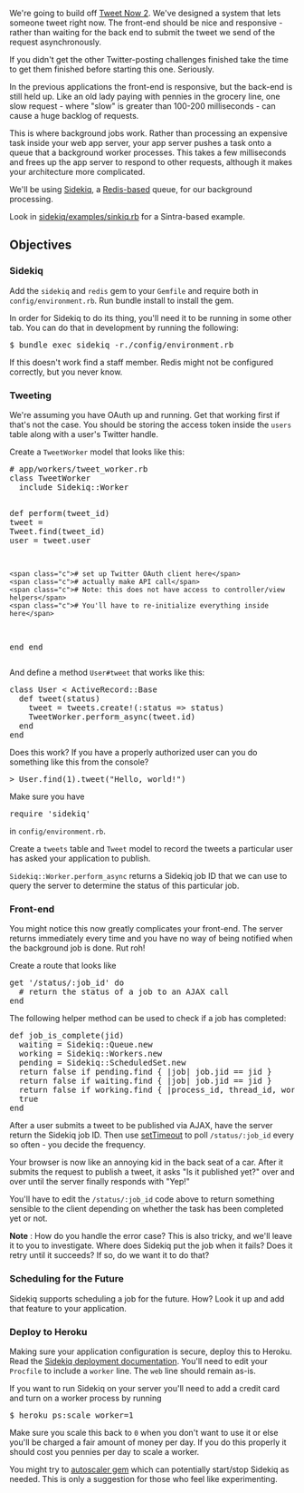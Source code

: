 <div class="container">
<div id="challenge" class="row">
<div class="col-sm-8">
<div class="row">
<div class="col-sm-12">
<div class="tab-content">
<div id="body" class="tab-pane fade in active">

We're going to build off <a href="http://learn.codedivision.my/challenges/140">Tweet Now 2</a>. We've designed a system that lets someone tweet right now. The front-end should be nice and responsive - rather than waiting for the back end to submit the tweet we send of the request asynchronously.

If you didn't get the other Twitter-posting challenges finished take the time to get them finished before starting this one. Seriously.

In the previous applications the front-end is responsive, but the back-end is still held up. Like an old lady paying with pennies in the grocery line, one slow request - where "slow" is greater than 100-200 milliseconds - can cause a huge backlog of requests.

This is where background jobs work. Rather than processing an expensive task inside your web app server, your app server pushes a task onto a queue that a background worker processes. This takes a few milliseconds and frees up the app server to respond to other requests, although it makes your architecture more complicated.

We'll be using <a href="https://github.com/mperham/sidekiq">Sidekiq</a>, a <a href="http://en.wikipedia.org/wiki/Redis">Redis-based</a> queue, for our background processing.

Look in <a href="https://github.com/mperham/sidekiq/blob/master/examples/sinkiq.rb">sidekiq/examples/sinkiq.rb</a> for a Sintra-based example.
<h2>Objectives</h2>
<h3>Sidekiq</h3>
Add the <code>sidekiq</code> and <code>redis</code> gem to your <code>Gemfile</code> and require both in <code>config/environment.rb</code>. Run bundle install to install the gem.

In order for Sidekiq to do its thing, you'll need it to be running in some other tab. You can do that in development by running the following:
<div class="highlight">
<pre><span class="nv">$ </span>bundle <span class="nb">exec </span>sidekiq -r./config/environment.rb
</pre>
</div>
If this doesn't work find a staff member. Redis might not be configured correctly, but you never know.
<h3>Tweeting</h3>
We're assuming you have OAuth up and running. Get that working first if that's not the case. You should be storing the access token inside the <code>users</code> table along with a user's Twitter handle.

Create a <code>TweetWorker</code> model that looks like this:
<div class="highlight">
<pre><span class="c"># app/workers/tweet_worker.rb</span>
class TweetWorker
  include Sidekiq::Worker

  def perform<span class="o">(</span>tweet_id<span class="o">)</span>
    <span class="nv">tweet</span> <span class="o">=</span> Tweet.find<span class="o">(</span>tweet_id<span class="o">)</span>
    <span class="nv">user</span> <span class="o">=</span> tweet.user

    <span class="c"># set up Twitter OAuth client here</span>
    <span class="c"># actually make API call</span>
    <span class="c"># Note: this does not have access to controller/view helpers</span>
    <span class="c"># You'll have to re-initialize everything inside here</span>
  end
end
</pre>
</div>
And define a method <code>User#tweet</code> that works like this:
<div class="highlight">
<pre>class User &lt; ActiveRecord::Base
  def tweet<span class="o">(</span>status<span class="o">)</span>
    <span class="nv">tweet</span> <span class="o">=</span> tweets.create!<span class="o">(</span>:status <span class="o">=</span>&gt; status<span class="o">)</span>
    TweetWorker.perform_async<span class="o">(</span>tweet.id<span class="o">)</span>
  end
end
</pre>
</div>
Does this work? If you have a properly authorized user can you do something like this from the console?
<div class="highlight">
<pre>&gt; User.find<span class="o">(</span>1<span class="o">)</span>.tweet<span class="o">(</span><span class="s2">"Hello, world!"</span><span class="o">)</span>
</pre>
</div>
Make sure you have
<div class="highlight">
<pre>require <span class="s1">'sidekiq'</span>
</pre>
</div>
in <code>config/environment.rb</code>.

Create a <code>tweets</code> table and <code>Tweet</code> model to record the tweets a particular user has asked your application to publish.

<code>Sidekiq::Worker.perform_async</code> returns a Sidekiq job ID that we can use to query the server to determine the status of this particular job.
<h3>Front-end</h3>
You might notice this now greatly complicates your front-end. The server returns immediately every time and you have no way of being notified when the background job is done. Rut roh!

Create a route that looks like
<div class="highlight">
<pre>get <span class="s1">'/status/:job_id'</span> <span class="k">do</span>
  <span class="c"># return the status of a job to an AJAX call</span>
end
</pre>
</div>
The following helper method can be used to check if a job has completed:
<div class="highlight">
<pre>def job_is_complete<span class="o">(</span>jid<span class="o">)</span>
  <span class="nv">waiting</span> <span class="o">=</span> Sidekiq::Queue.new
  <span class="nv">working</span> <span class="o">=</span> Sidekiq::Workers.new
  <span class="nv">pending</span> <span class="o">=</span> Sidekiq::ScheduledSet.new
  <span class="k">return </span><span class="nb">false </span><span class="k">if </span>pending.find <span class="o">{</span> |job| job.jid <span class="o">==</span> jid <span class="o">}</span>
  <span class="k">return </span><span class="nb">false </span><span class="k">if </span>waiting.find <span class="o">{</span> |job| job.jid <span class="o">==</span> jid <span class="o">}</span>
  <span class="k">return </span><span class="nb">false </span><span class="k">if </span>working.find <span class="o">{</span> |process_id, thread_id, work| work<span class="o">[</span><span class="s2">"payload"</span><span class="o">][</span><span class="s2">"jid"</span><span class="o">]</span> <span class="o">==</span> jid <span class="o">}</span>
  <span class="nb">true</span>
end
</pre>
</div>
After a user submits a tweet to be published via AJAX, have the server return the Sidekiq job ID. Then use <a href="http://stackoverflow.com/questions/10312963/javascript-settimeout">setTimeout</a> to poll <code>/status/:job_id</code> every so often - you decide the frequency.

Your browser is now like an annoying kid in the back seat of a car. After it submits the request to publish a tweet, it asks "Is it published yet?" over and over until the server finally responds with "Yep!"

You'll have to edit the <code>/status/:job_id</code> code above to return something sensible to the client depending on whether the task has been completed yet or not.

<strong>Note</strong> : How do you handle the error case? This is also tricky, and we'll leave it to you to investigate. Where does Sidekiq put the job when it fails? Does it retry until it succeeds? If so, do we want it to do that?
<h3>Scheduling for the Future</h3>
Sidekiq supports scheduling a job for the future. How? Look it up and add that feature to your application.
<h3>Deploy to Heroku</h3>
Making sure your application configuration is secure, deploy this to Heroku. Read the <a href="https://github.com/mperham/sidekiq/wiki/Deployment">Sidekiq deployment documentation</a>. You'll need to edit your <code>Procfile</code> to include a <code>worker</code> line. The <code>web</code> line should remain as-is.

If you want to run Sidekiq on your server you'll need to add a credit card and turn on a worker process by running
<div class="highlight">
<pre><span class="nv">$ </span>heroku ps:scale <span class="nv">worker</span><span class="o">=</span>1
</pre>
</div>
Make sure you scale this back to <code>0</code> when you don't want to use it or else you'll be charged a fair amount of money per day. If you do this properly it should cost you pennies per day to scale a worker.

You might try to <a href="https://github.com/JustinLove/autoscaler/">autoscaler gem</a> which can potentially start/stop Sidekiq as needed. This is only a suggestion for those who feel like experimenting.

</div>
</div>
</div>
</div>
</div>
</div>
</div>
&nbsp;

